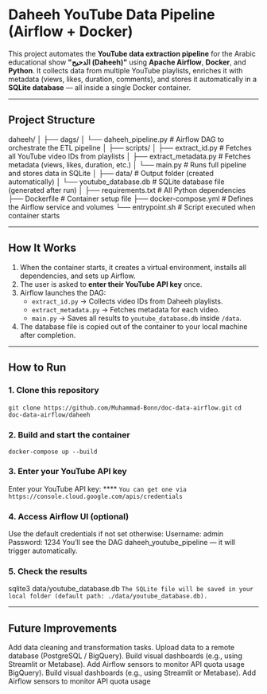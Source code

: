 # Daheeh YouTube Data Pipeline (Airflow + Docker)

This project automates the **YouTube data extraction pipeline** for the Arabic educational show **"الدحيح (Daheeh)"** using **Apache Airflow**, **Docker**, and **Python**.
It collects data from multiple YouTube playlists, enriches it with metadata (views, likes, duration, comments), and stores it automatically in a **SQLite database** — all inside a single Docker container.

---

## Project Structure

daheeh/
│
├── dags/
│ └── daheeh_pipeline.py # Airflow DAG to orchestrate the ETL pipeline
│
├── scripts/
│ ├── extract_id.py # Fetches all YouTube video IDs from playlists
│ ├── extract_metadata.py # Fetches metadata (views, likes, duration, etc.)
│ └── main.py # Runs full pipeline and stores data in SQLite
│
├── data/ # Output folder (created automatically)
│ └── youtube_database.db # SQLite database file (generated after run)
│
├── requirements.txt # All Python dependencies
├── Dockerfile # Container setup file
├── docker-compose.yml # Defines the Airflow service and volumes
└── entrypoint.sh # Script executed when container starts


---

## How It Works

1. When the container starts, it creates a virtual environment, installs all dependencies, and sets up Airflow.
2. The user is asked to **enter their YouTube API key** once.
3. Airflow launches the DAG:
   - `extract_id.py` → Collects video IDs from Daheeh playlists.
   - `extract_metadata.py` → Fetches metadata for each video.
   - `main.py` → Saves all results to `youtube_database.db` inside `/data`.
4. The database file is copied out of the container to your local machine after completion.

---

## How to Run

### 1. Clone this repository
`git clone https://github.com/Muhammad-Bonn/doc-data-airflow.git`
`cd doc-data-airflow/daheeh`

### 2. Build and start the container
`docker-compose up --build`

### 3. Enter your YouTube API key
Enter your YouTube API key: **** 
`You can get one via https://console.cloud.google.com/apis/credentials`

### 4. Access Airflow UI (optional)
Use the default credentials if not set otherwise:
Username: admin
Password: 1234
You’ll see the DAG daheeh_youtube_pipeline — it will trigger automatically.

### 5. Check the results
sqlite3 data/youtube_database.db
`The SQLite file will be saved in your local folder (default path: ./data/youtube_database.db).`

---

## Future Improvements
Add data cleaning and transformation tasks.
Upload data to a remote database (PostgreSQL / BigQuery).
Build visual dashboards (e.g., using Streamlit or Metabase).
Add Airflow sensors to monitor API quota usage
BigQuery).
Build visual dashboards (e.g., using Streamlit or Metabase).
Add Airflow sensors to monitor API quota usage
